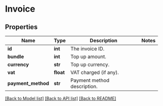 # Invoice

## Properties
Name | Type | Description | Notes
------------ | ------------- | ------------- | -------------
**id** | **int** | The invoice ID. | 
**bundle** | **int** | Top up amount. | 
**currency** | **str** | Top up currency. | 
**vat** | **float** | VAT charged (if any). | 
**payment_method** | **str** | Payment method description. | 

[[Back to Model list]](../README.md#documentation-for-models) [[Back to API list]](../README.md#documentation-for-api-endpoints) [[Back to README]](../README.md)


